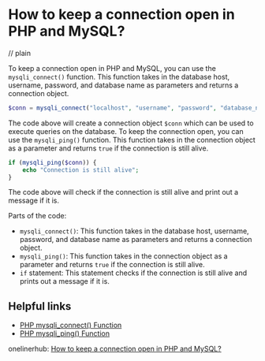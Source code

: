 # How to keep a connection open in PHP and MySQL?
// plain

To keep a connection open in PHP and MySQL, you can use the `mysqli_connect()` function. This function takes in the database host, username, password, and database name as parameters and returns a connection object.

```php
$conn = mysqli_connect("localhost", "username", "password", "database_name");
```

The code above will create a connection object `$conn` which can be used to execute queries on the database. To keep the connection open, you can use the `mysqli_ping()` function. This function takes in the connection object as a parameter and returns `true` if the connection is still alive.

```php
if (mysqli_ping($conn)) {
    echo "Connection is still alive";
}
```

The code above will check if the connection is still alive and print out a message if it is.

Parts of the code:

- `mysqli_connect()`: This function takes in the database host, username, password, and database name as parameters and returns a connection object.
- `mysqli_ping()`: This function takes in the connection object as a parameter and returns `true` if the connection is still alive.
- `if` statement: This statement checks if the connection is still alive and prints out a message if it is.

## Helpful links

- [PHP mysqli_connect() Function](https://www.w3schools.com/php/func_mysqli_connect.asp)
- [PHP mysqli_ping() Function](https://www.w3schools.com/php/func_mysqli_ping.asp)

onelinerhub: [How to keep a connection open in PHP and MySQL?](https://onelinerhub.com/php-mysql/how-to-keep-a-connection-open-in-php-and-mysql)